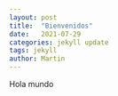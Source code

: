 ```yaml
---
layout: post
title:  "Bienvenidos"
date:   2021-07-29
categories: jekyll update
tags: jekyll
author: Martin
---
```

Hola mundo
